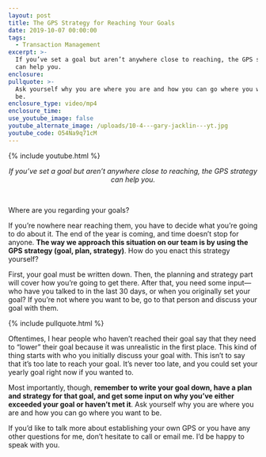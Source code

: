 ```yaml
---
layout: post
title: The GPS Strategy for Reaching Your Goals
date: 2019-10-07 00:00:00
tags:
  - Transaction Management
excerpt: >-
  If you’ve set a goal but aren’t anywhere close to reaching, the GPS strategy
  can help you.
enclosure:
pullquote: >-
  Ask yourself why you are where you are and how you can go where you want to
  be.
enclosure_type: video/mp4
enclosure_time:
use_youtube_image: false
youtube_alternate_image: /uploads/10-4---gary-jacklin---yt.jpg
youtube_code: O54Na9q71cM
---
```


{% include youtube.html %}

<center><em>If you&rsquo;ve set a goal but aren&rsquo;t anywhere close to reaching, the GPS strategy can help you.</em></center>

&nbsp;

Where are you regarding your goals?

If you’re nowhere near reaching them, you have to decide what you’re going to do about it. The end of the year is coming, and time doesn’t stop for anyone. **The way we approach this situation on our team is by using the GPS strategy (goal, plan, strategy)**. How do you enact this strategy yourself?

First, your goal must be written down. Then, the planning and strategy part will cover how you’re going to get there. After that, you need some input—who have you talked to in the last 30 days, or when you originally set your goal? If you’re not where you want to be, go to that person and discuss your goal with them.

{% include pullquote.html %}

Oftentimes, I hear people who haven’t reached their goal say that they need to “lower” their goal because it was unrealistic in the first place. This kind of thing starts with who you initially discuss your goal with. This isn’t to say that it’s too late to reach your goal. It’s never too late, and you could set your yearly goal right now if you wanted to.

Most importantly, though, **remember to write your goal down, have a plan and strategy for that goal, and get some input on why you’ve either exceeded your goal or haven’t met it**. Ask yourself why you are where you are and how you can go where you want to be.

If you’d like to talk more about establishing your own GPS or you have any other questions for me, don’t hesitate to call or email me. I’d be happy to speak with you.